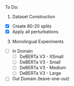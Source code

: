 To Do:

1) Dataset Construction

  - [X] Create 80-20 splits
  - [X] Apply all perturbations

3) Monolingual Experiments
  - [ ] In Domain
     - [ ] DeBERTa V3 - XSmall
     - [ ] DeBERTa V3 - Small
     - [ ] DeBERTa V3 - Medium
     - [ ] DeBERTa V3 - Large
  - [ ] Out Domain (leave-one-out)
